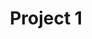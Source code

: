 ---
title: "Project 1"
description: "Worked on a web development project in class, which was created using webpack-cli to bundle the application. The project used JavaScript, CSS, and other web assests such as bootstrap and babel." 
link: "http://linktoproject1.dev/project1"
---